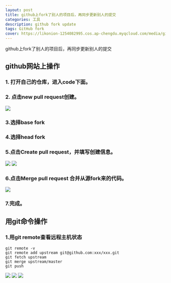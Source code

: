 ```yaml
---
layout: post
title: github上fork了别人的项目后，再同步更新别人的提交
categories: 工具
description: github fork update
tags: GitHub fork
cover: https://likonion-1254082995.cos.ap-chengdu.myqcloud.com/media/github-logo.png
---
```


github上fork了别人的项目后，再同步更新别人的提交

## github网站上操作

### 1. 打开自己的仓库，进入code下面。
### 2. 点击new pull request创建。


![](https://likonion-1254082995.cos.ap-chengdu.myqcloud.com/media/15012096825773.png)


### 3.选择base fork

### 4.选择head fork

### 5.点击Create pull request，并填写创建信息。
![](https://likonion-1254082995.cos.ap-chengdu.myqcloud.com/media/15012096994606.png)
![](https://likonion-1254082995.cos.ap-chengdu.myqcloud.com/media/15012097059876.png)

### 6.点击Merge pull request 合并从源fork来的代码。
![](https://likonion-1254082995.cos.ap-chengdu.myqcloud.com/media/15012097289236.png)


### 7.完成。

## 用git命令操作

### 1.用git remote查看远程主机状态

```
git remote -v 
git remote add upstream git@github.com:xxx/xxx.git
git fetch upstream
git merge upstream/master
git push 
```
![](https://likonion-1254082995.cos.ap-chengdu.myqcloud.com/media/15012097709892.jpg)
![](https://likonion-1254082995.cos.ap-chengdu.myqcloud.com/media/15012097803958.jpg)
![](https://likonion-1254082995.cos.ap-chengdu.myqcloud.com/media/15012097890762.jpg)



